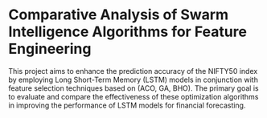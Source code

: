 # Comparative Analysis of Swarm Intelligence Algorithms for Feature Engineering
This project aims to enhance the prediction accuracy of the NIFTY50 index by employing Long Short-Term Memory (LSTM) models in conjunction with feature selection techniques based on (ACO, GA, BHO). The primary goal is to evaluate and compare the effectiveness of these optimization algorithms in improving the performance of LSTM models for financial forecasting.

